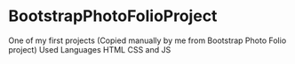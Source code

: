# BootstrapPhotoFolioProject
One of my first projects (Copied manually by me from Bootstrap Photo Folio project) Used Languages HTML  CSS and JS
